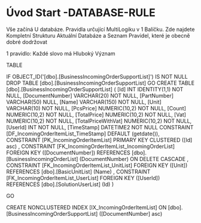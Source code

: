 ﻿# Úvod   Start -DATABASE-RULE  

Vše začíná U databáze. 
Pravidla určující MultiLogiku v 1 Balíčku.
Zde najdete Kompletní Strukturu Aktuální Databáze
a Seznam Pravidel, které je obecně dobré dodržovat

1 pravidlo: Každé slovo má Hluboký Význam

TABLE


 IF OBJECT_ID('[dbo].[BusinessIncomingOrderSupportList]') IS NOT NULL 
 DROP TABLE [dbo].[BusinessIncomingOrderSupportList] 
 GO
 CREATE TABLE [dbo].[BusinessIncomingOrderSupportList] ( 
 [Id]                 INT              IDENTITY(1,1)          NOT NULL,
 [DocumentNumber]     VARCHAR(20)                             NOT NULL,
 [PartNumber]         VARCHAR(50)                                 NULL,
 [Name]               VARCHAR(150)                            NOT NULL,
 [Unit]               VARCHAR(10)                             NOT NULL,
 [PcsPrice]           NUMERIC(10,2)                           NOT NULL,
 [Count]              NUMERIC(10,2)                           NOT NULL,
 [TotalPrice]         NUMERIC(10,2)                           NOT NULL,
 [Vat]                NUMERIC(10,2)                           NOT NULL,
 [TotalPriceWithVat]  NUMERIC(10,2)                           NOT NULL,
 [UserId]             INT                                     NOT NULL,
 [TimeStamp]          DATETIME2                               NOT NULL  CONSTRAINT [DF_IncomingOrderItemList_TimeStamp] DEFAULT (getdate()),
 CONSTRAINT   [PK_IncomingOrderItemList]  PRIMARY KEY CLUSTERED    ([Id] asc) ,
 CONSTRAINT [FK_IncomingOrderItemList_IncomingOrderList] FOREIGN KEY ([DocumentNumber]) REFERENCES [dbo].[BusinessIncomingOrderList] (DocumentNumber)  ON DELETE CASCADE ,
 CONSTRAINT [FK_IncomingOrderItemList_UnitList] FOREIGN KEY ([Unit]) REFERENCES [dbo].[BasicUnitList] (Name) ,
 CONSTRAINT [FK_IncomingOrderItemList_UserList] FOREIGN KEY ([UserId]) REFERENCES [dbo].[SolutionUserList] (Id) )
 
 
 GO
 
 CREATE NONCLUSTERED INDEX [IX_IncomingOrderItemList] 
    ON [dbo].[BusinessIncomingOrderSupportList] ([DocumentNumber] asc)